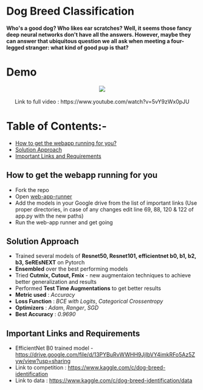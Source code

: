 # Dog Breed Classification
**Who's a good dog? Who likes ear scratches? Well, it seems those fancy deep neural networks don't have all the answers. However, maybe they can answer that ubiquitous question we all ask when meeting a four-legged stranger: what kind of good pup is that?** 

# Demo 
<div align = "center" >
<img src='https://github.com/TheLethargicOwl/Dog-Breed-Classification/blob/master/images/demo.gif'/>
<br></br>
Link to full video : https://www.youtube.com/watch?v=5vY9zWx0pJU
</div>

# Table of Contents:-
* [How to get the webapp running for you?](#how-to-get-the-webapp-running-for-you)
* [Solution Approach](#solution-approach)
* [Important Links and Requirements](#important-links-and-requirements)
 
## How to get the webapp running for you
 * Fork the repo 
 * Open [web-app-runner](https://github.com/TheLethargicOwl/Dog-Breed-Classification/blob/master/DogBreedStreamLit.ipynb)
 * Add the models in your Google drive from the list of important links (Use proper directories, in case of any changes edit line 69, 88, 120 & 122 of app.py with the new paths)
 * Run the web-app runner and get going 

## Solution Approach 
 * Trained several models of **Resnet50, Resnet101, efficientnet b0, b1, b2, b3, SeREsNEXT** on Pytorch
 * **Ensembled** over the best performing models 
 * Tried **Cutmix, Cutout, Fmix** - new augmentaion techniques to achieve better generalization and results 
 * Performed **Test Time Augmentations** to get better results
 * **Metric used** : *Accuracy* 
 * **Loss Function** : *BCE with Logits*, *Categorical Crossentropy* 
 * **Optimizers** : *Adam*, *Ranger*, *SGD*
 * **Best Accuracy** : *0.9690*
 
## Important Links and Requirements
 * EfficientNet B0 trained model - https://drive.google.com/file/d/13PYBuRvWWHH9JjIbVY4imkRFo5Az5Zyw/view?usp=sharing
 * Link to competition : https://www.kaggle.com/c/dog-breed-identification
 * Link to data : https://www.kaggle.com/c/dog-breed-identification/data
 
